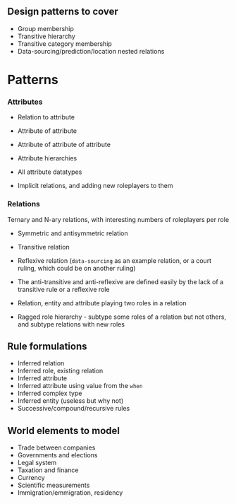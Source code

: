## Design patterns to cover

- Group membership
- Transitive hierarchy
- Transitive category membership
- Data-sourcing/prediction/location nested relations

# Patterns

### Attributes

- Relation to attribute

- Attribute of attribute

- Attribute of attribute of attribute

- Attribute hierarchies

- All attribute datatypes

- Implicit relations, and adding new roleplayers to them

### Relations

Ternary and N-ary relations, with interesting numbers of roleplayers per role

- Symmetric and antisymmetric relation

- Transitive relation

- Reflexive relation (`data-sourcing` as an example relation, or a court ruling, which could be on another ruling)

- The anti-transitive and anti-reflexive are defined easily by the lack of a transitive rule or a reflexive role

- Relation, entity and attribute playing two roles in a relation

- Ragged role hierarchy - subtype some roles of a relation but not others, and subtype relations with new roles

## Rule formulations
- Inferred relation
- Inferred role, existing relation
- Inferred attribute
- Inferred attribute using value from the `when`
- Inferred complex type
- Inferred entity (useless but why not)
- Successive/compound/recursive rules

## World elements to model

- Trade between companies
- Governments and elections
- Legal system
- Taxation and finance
- Currency
- Scientific measurements
- Immigration/emmigration, residency
